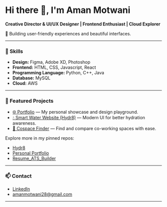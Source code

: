 # Hi there 👋, I'm Aman Motwani

**Creative Director & UI/UX Designer | Frontend Enthusiast | Cloud Explorer**

🚀 Building user-friendly experiences and beautiful interfaces.

---

### 🔧 Skills

- **Design:** Figma, Adobe XD, Photoshop
- **Frontend:** HTML, CSS, Javascript, React
- **Programming Language:** Python, C++, Java
- **Database:** MySQL
- **Cloud:** AWS

---

### 📂 Featured Projects

- [🌐 Portfolio](https://amanmotwani.vercel.app/) — My personal showcase and design playground.
- [💧 Smart Water Website (Hydr8)](https://hydr8.vercel.app/) — Modern UI for better hydration awareness.
- [🧭 Cospace Finder](https://github.com/amanmotwanii/Co-Space) — Find and compare co-working spaces with ease.
  <!-- Replace # with your Cospace Finder project link if available -->

Explore more in my pinned repos:
- [Hydr8](https://github.com/amanmotwanii/hydr8)
- [Personal Portfolio](https://github.com/amanmotwanii/personal-portfolio)
- [Resume_ATS_Builder](https://github.com/amanmotwanii/Resume_ATS_Builder)

---

### 📫 Contact

- [LinkedIn](https://www.linkedin.com/in/amanmotwani1/)
- amanmotwani28@gmail.com

---

<!--
✨ Always experimenting with new ideas, tools, and design trends.
Let’s connect and build something awesome together!
-->
